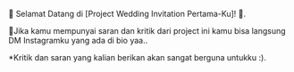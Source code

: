 🎉 Selamat Datang di [Project Wedding Invitation Pertama-Ku]! 🎉.

💌Jika kamu mempunyai saran dan kritik dari project ini kamu bisa langsung DM Instagramku yang ada di bio yaa..

*Kritik dan saran yang kalian berikan akan sangat berguna untukku :).
